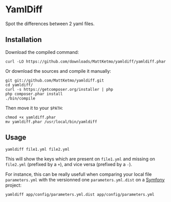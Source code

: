 # YamlDiff

Spot the differences between 2 yaml files.

## Installation

Download the compiled command:

    curl -LO https://github.com/downloads/MattKetmo/yamldiff/yamldiff.phar

Or download the sources and compile it manually:

    git git://github.com/MattKetmo/yamldiff.git
    cd yamldiff/
    curl -s https://getcomposer.org/installer | php
    php composer.phar install
    ./bin/compile

Then move it to your `$PATH`:

    chmod +x yamldiff.phar
    mv yamldiff.phar /usr/local/bin/yamldiff

## Usage

    yamldiff file1.yml file2.yml

This will show the keys which are present on `file1.yml` and missing on
`file2.yml` (prefixed by a `+`), and vice versa (prefixed by a `-`).

For instance, this can be really usefull when comparing your local file
`parameters.yml` with the versionned one `parameters.yml.dist` on
a [Symfony](http://symfony.com) project:

    yamldiff app/config/parameters.yml.dist app/config/parameters.yml
